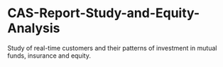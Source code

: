# CAS-Report-Study-and-Equity-Analysis
Study of real-time customers and their patterns of investment in mutual funds, insurance and equity.
